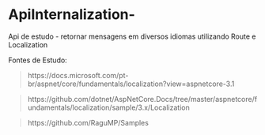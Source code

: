 # ApiInternalization-
Api de estudo - retornar mensagens em diversos idiomas utilizando Route e Localization


Fontes de Estudo:
<blockquote> https://docs.microsoft.com/pt-br/aspnet/core/fundamentals/localization?view=aspnetcore-3.1 </blockquote> 
<blockquote> https://github.com/dotnet/AspNetCore.Docs/tree/master/aspnetcore/fundamentals/localization/sample/3.x/Localization </blockquote> 
<blockquote> https://github.com/RaguMP/Samples </blockquote> 
